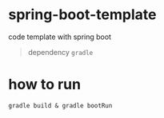 # spring-boot-template
code template with spring boot

> dependency `gradle`
# how to run
`gradle build & gradle bootRun`
